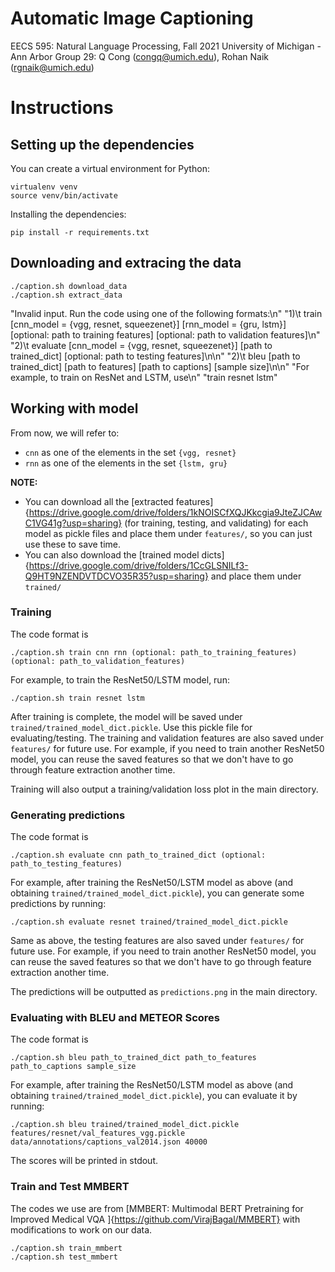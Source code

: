 Automatic Image Captioning
==========================

EECS 595: Natural Language Processing, Fall 2021
University of Michigan - Ann Arbor
Group 29: Q Cong (congq@umich.edu), Rohan Naik (rgnaik@umich.edu)

# Instructions

## Setting up the dependencies

You can create a virtual environment for Python:

```
virtualenv venv
source venv/bin/activate
```

Installing the dependencies:

```
pip install -r requirements.txt
```

## Downloading and extracing the data

```
./caption.sh download_data
./caption.sh extract_data
```

"Invalid input. Run the code using one of the following formats:\n"
"1)\t train [cnn_model = {vgg, resnet, squeezenet}] [rnn_model = {gru, lstm}] [optional: path to training features] [optional: path to validation features]\n"
"2)\t evaluate [cnn_model = {vgg, resnet, squeezenet}] [path to trained_dict] [optional: path to testing features]\n\n"
"2)\t bleu [path to trained_dict] [path to features] [path to captions] [sample size]\n\n"
"For example, to train on ResNet and LSTM, use\n"
"train resnet lstm"

## Working with model

From now, we will refer to:
* `cnn` as one of the elements in the set `{vgg, resnet}`
* `rnn` as one of the elements in the set `{lstm, gru}`

**NOTE:**
* You can download all the [extracted features]{https://drive.google.com/drive/folders/1kNOISCfXQJKkcgia9JteZJCAwC1VG41g?usp=sharing} (for training, testing, and validating) for each model as pickle files and place them under `features/`, so you can just use these to save time.
* You can also download the [trained model dicts]{https://drive.google.com/drive/folders/1CcGLSNILf3-Q9HT9NZENDVTDCVO35R35?usp=sharing} and place them under `trained/`

### Training

The code format is

```
./caption.sh train cnn rnn (optional: path_to_training_features) (optional: path_to_validation_features)
```

For example, to train the ResNet50/LSTM model, run:

```
./caption.sh train resnet lstm
```

After training is complete, the model will be saved under `trained/trained_model_dict.pickle`. Use this pickle file for evaluating/testing. The training and validation features are also saved under `features/` for future use. For example, if you need to train another ResNet50 model, you can reuse the saved features so that we don't have to go through feature extraction another time.

Training will also output a training/validation loss plot in the main directory.


### Generating predictions

The code format is

```
./caption.sh evaluate cnn path_to_trained_dict (optional: path_to_testing_features)
```

For example, after training the ResNet50/LSTM model as above (and obtaining `trained/trained_model_dict.pickle`), you can generate some predictions by running:

```
./caption.sh evaluate resnet trained/trained_model_dict.pickle
```

Same as above, the testing features are also saved under `features/` for future use. For example, if you need to train another ResNet50 model, you can reuse the saved features so that we don't have to go through feature extraction another time.

The predictions will be outputted as `predictions.png` in the main directory.

### Evaluating with BLEU and METEOR Scores

The code format is

```
./caption.sh bleu path_to_trained_dict path_to_features path_to_captions sample_size
```

For example, after training the ResNet50/LSTM model as above (and obtaining `trained/trained_model_dict.pickle`), you can evaluate it by running:

```
./caption.sh bleu trained/trained_model_dict.pickle features/resnet/val_features_vgg.pickle data/annotations/captions_val2014.json 40000
```

The scores will be printed in stdout.


### Train and Test MMBERT

The codes we use are from [MMBERT: Multimodal BERT Pretraining for Improved Medical VQA
]{https://github.com/VirajBagal/MMBERT} with modifications to work on our data.

```
./caption.sh train_mmbert
./caption.sh test_mmbert
```